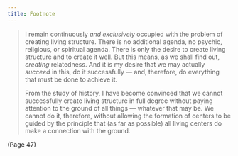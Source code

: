 ```yaml
---
title: Footnote
---
```


> I remain continuously *and exclusively* occupied with the problem of creating living structure. There is no additional agenda, no psychic, religious, or spiritual agenda. There is only the desire to create living structure and to create it well. But this means, as we shall find out, *creating* relatedness. And it is my desire that we may actually *succeed* in this, do it successfully — and, therefore, do everything that must be done to achieve it.
> 
> From the study of history, I have become convinced that we cannot successfully create living structure in full degree without paying attention to the ground of all things — whatever that may be. We cannot do it, therefore, without allowing the formation of centers to be guided by the principle that (as far as possible) all living centers do make a connection with the ground.

(Page 47)